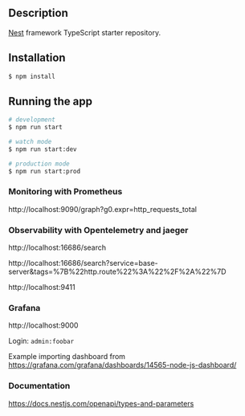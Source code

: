 ## Description

[Nest](https://github.com/nestjs/nest) framework TypeScript starter repository.

## Installation

```bash
$ npm install
```

## Running the app

```bash
# development
$ npm run start

# watch mode
$ npm run start:dev

# production mode
$ npm run start:prod
```

### Monitoring with Prometheus

http://localhost:9090/graph?g0.expr=http_requests_total
### Observability with Opentelemetry and jaeger

http://localhost:16686/search

http://localhost:16686/search?service=base-server&tags=%7B%22http.route%22%3A%22%2F%2A%22%7D


http://localhost:9411

### Grafana

http://localhost:9000

Login: `admin:foobar`

Example importing dashboard from
https://grafana.com/grafana/dashboards/14565-node-js-dashboard/


### Documentation

https://docs.nestjs.com/openapi/types-and-parameters
